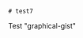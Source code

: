                                                                                              # test7
Test "graphical-gist"